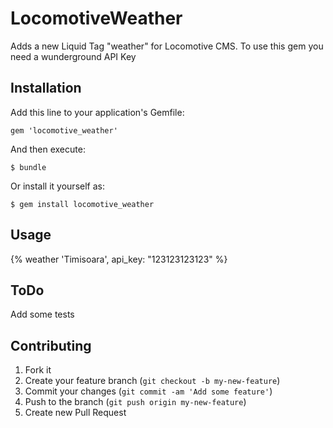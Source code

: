# LocomotiveWeather

Adds a new Liquid Tag "weather" for Locomotive CMS.
To use this gem you need a wunderground API Key

## Installation

Add this line to your application's Gemfile:

    gem 'locomotive_weather'

And then execute:

    $ bundle

Or install it yourself as:

    $ gem install locomotive_weather

## Usage

{% weather 'Timisoara', api_key: "123123123123" %}


## ToDo

Add some tests

## Contributing

1. Fork it
2. Create your feature branch (`git checkout -b my-new-feature`)
3. Commit your changes (`git commit -am 'Add some feature'`)
4. Push to the branch (`git push origin my-new-feature`)
5. Create new Pull Request
